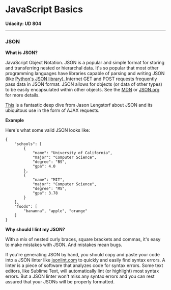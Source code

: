 # JavaScript Basics

**Udacity: UD 804**

---

### JSON

**What is JSON?**

JavaScript Object Notation. JSON is a popular and simple format for storing and transferring nested or hierarchal data. It's so popular that most other programming languages have libraries capable of parsing and writing JSON (like [Python's JSON library). ](https://docs.python.org/2/library/json.html) Internet GET and POST requests frequently pass data in JSON format. JSON allows for objects (or data of other types) to be easily encapsulated within other objects. See the [MDN](https://developer.mozilla.org/en-US/docs/Web/JavaScript/Reference/Global_Objects/JSON) or [JSON.org ](http://json.org/) for more details.

[This](http://www.copterlabs.com/blog/json-what-it-is-how-it-works-how-to-use-it/) is a fantastic deep dive from Jason Lengstorf about JSON and its ubiquitous use in the form of AJAX requests.

**Example**

Here's what some valid JSON looks like:

    {
        "schools": [
            {
                "name": "University of California",
                "major": "Computer Science",
                "degree": "BS",
                "gpa": 4.0
            },
            {
                "name": "MIT",
                "major": "Computer Science",
                "degree": "MS",
                "gpa": 3.78
            }
        ],
        "foods": [
            "bananna", "apple", "orange"
        ]
    }

**Why should I lint my JSON?**

With a mix of nested curly braces, square brackets and commas, it's easy to make mistakes with JSON. And mistakes mean bugs.

If you're generating JSON by hand, you should copy and paste your code into a JSON linter like [jsonlint.com](http://jsonlint.com/) to quickly and easily find syntax errors. A linter is a piece of software that analyzes code for syntax errors. Some text editors, like Sublime Text, will automatically lint (or highlight) most syntax errors. But a JSON linter won't miss any syntax errors and you can rest assured that your JSONs will be properly formatted.
